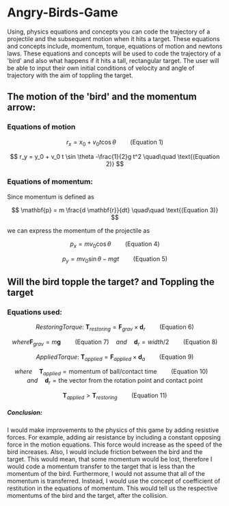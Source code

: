 # Angry-Birds-Game

Using, physics equations and concepts you can code the trajectory of a projectile and the subsequent motion when it hits a target. These equations and concepts include, momentum, torque, equations of motion and newtons laws. These equations and concepts will be used to code the trajectory of a 'bird' and also what happens if it hits a tall, rectangular target. The user will be able to input their own initial conditions of velocity and angle of trajectory with the aim of toppling the target. 

## The motion of the 'bird' and the momentum arrow:

### Equations of motion
$$ r_x = x_0 + v_0 t \cos \theta   
\quad\quad \text{(Equation 1)} $$

$$ r_y = y_0 + v_0 t  \sin \theta -\frac{1}{2}g t^2
\quad\quad \text{(Equation 2)} $$

### Equations of momentum:
Since momentum is defined as

$$ \mathbf{p} = m  \frac{d \mathbf{r}}{dt} 
\quad\quad \text{(Equation 3)} $$

we can express the momentum of the projectile as

$$ p_x = m v_0 \cos \theta
\quad\quad \text{(Equation 4)} $$

$$ p_y = m v_0 \sin \theta - m g t 
\quad\quad \text{(Equation 5)} $$

## Will the bird topple the target? and Toppling the target


### Equations used:
$$ Restoring Torque: \ \mathbf{T}_{restoring} = \mathbf{F}_{grav} \times \mathbf{d}_r \quad\quad \text{(Equation 6)} $$

$$where  \mathbf{F}_{grav} = m\mathbf{g}\quad\quad \text{(Equation 7)}\quad and\quad  \mathbf{d}_r = width/2 \quad\quad \text{(Equation 8)} $$

$$ Applied Torque: \ \mathbf{T}_{applied} = \mathbf{F}_{applied} \times \mathbf{d}_a \quad\quad \text{(Equation 9)} $$

$$where \quad \mathbf{T}_{applied} = \text{momentum of ball/contact  time} \quad\quad \text{(Equation 10)}\quad and\quad \mathbf{d}_r = \text{the vector from the rotation point and contact point} $$

$$ \mathbf{T}_{applied} > \mathbf{T}_{restoring} \quad\quad \text{(Equation 11)} $$


##### Conclusion:

I would make improvements to the physics of this game by adding resistive forces. For example, adding air resistance by including a constant opposing force in the motion equations. This force would increase as the speed of the bird increases. Also, I would include friction between the bird and the target. This would mean, that some momentum would be lost, therefore I would code a momentum transfer to the target that is less than the momentum of the bird. Furthermore, I would not assume that all of the momentum is transferred. Instead, I would use the concept of coefficient of restitution in the equations of momentum. This would tell us the respective momentums of the bird and the target, after the collision.
